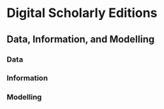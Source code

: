 # Digital Scholarly Editions

## Data, Information, and Modelling

### Data
### Information

### Modelling